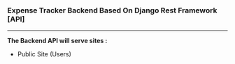 ### Expense Tracker Backend Based On Django Rest Framework [API]
---

**The Backend API will serve sites :**

- Public Site (Users)